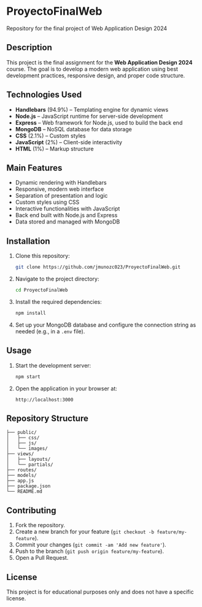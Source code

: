 # ProyectoFinalWeb

Repository for the final project of Web Application Design 2024

## Description

This project is the final assignment for the **Web Application Design 2024** course. The goal is to develop a modern web application using best development practices, responsive design, and proper code structure.

## Technologies Used

- **Handlebars** (94.9%) – Templating engine for dynamic views
- **Node.js** – JavaScript runtime for server-side development
- **Express** – Web framework for Node.js, used to build the back end
- **MongoDB** – NoSQL database for data storage
- **CSS** (2.1%) – Custom styles
- **JavaScript** (2%) – Client-side interactivity
- **HTML** (1%) – Markup structure

## Main Features

- Dynamic rendering with Handlebars
- Responsive, modern web interface
- Separation of presentation and logic
- Custom styles using CSS
- Interactive functionalities with JavaScript
- Back end built with Node.js and Express
- Data stored and managed with MongoDB

## Installation

1. Clone this repository:
   ```bash
   git clone https://github.com/jmunozc023/ProyectoFinalWeb.git
   ```
2. Navigate to the project directory:
   ```bash
   cd ProyectoFinalWeb
   ```
3. Install the required dependencies:
   ```bash
   npm install
   ```

4. Set up your MongoDB database and configure the connection string as needed (e.g., in a `.env` file).

## Usage

1. Start the development server:
   ```bash
   npm start
   ```
2. Open the application in your browser at:
   ```
   http://localhost:3000
   ```

## Repository Structure

```
├── public/
│   ├── css/
│   ├── js/
│   └── images/
├── views/
│   ├── layouts/
│   └── partials/
├── routes/
├── models/
├── app.js
├── package.json
└── README.md
```

## Contributing

1. Fork the repository.
2. Create a new branch for your feature (`git checkout -b feature/my-feature`).
3. Commit your changes (`git commit -am 'Add new feature'`).
4. Push to the branch (`git push origin feature/my-feature`).
5. Open a Pull Request.

## License

This project is for educational purposes only and does not have a specific license.
